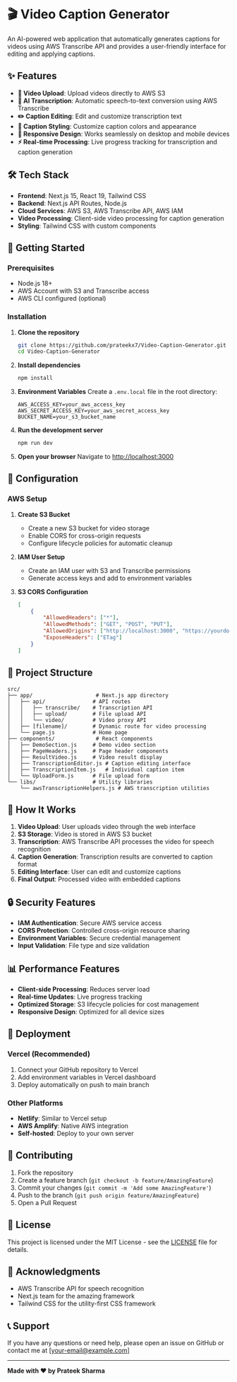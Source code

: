 # 🎬 Video Caption Generator

An AI-powered web application that automatically generates captions for videos using AWS Transcribe API and provides a user-friendly interface for editing and applying captions.

## ✨ Features

- **🎥 Video Upload**: Upload videos directly to AWS S3
- **🤖 AI Transcription**: Automatic speech-to-text conversion using AWS Transcribe
- **✏️ Caption Editing**: Edit and customize transcription text
- **🎨 Caption Styling**: Customize caption colors and appearance
- **📱 Responsive Design**: Works seamlessly on desktop and mobile devices
- **⚡ Real-time Processing**: Live progress tracking for transcription and caption generation

## 🛠️ Tech Stack

- **Frontend**: Next.js 15, React 19, Tailwind CSS
- **Backend**: Next.js API Routes, Node.js
- **Cloud Services**: AWS S3, AWS Transcribe API, AWS IAM
- **Video Processing**: Client-side video processing for caption generation
- **Styling**: Tailwind CSS with custom components

## 🚀 Getting Started

### Prerequisites

- Node.js 18+ 
- AWS Account with S3 and Transcribe access
- AWS CLI configured (optional)

### Installation

1. **Clone the repository**
   ```bash
   git clone https://github.com/prateekx7/Video-Caption-Generator.git
   cd Video-Caption-Generator
   ```

2. **Install dependencies**
   ```bash
   npm install
   ```

3. **Environment Variables**
   Create a `.env.local` file in the root directory:
   ```env
   AWS_ACCESS_KEY=your_aws_access_key
   AWS_SECRET_ACCESS_KEY=your_aws_secret_access_key
   BUCKET_NAME=your_s3_bucket_name
   ```

4. **Run the development server**
   ```bash
   npm run dev
   ```

5. **Open your browser**
   Navigate to [http://localhost:3000](http://localhost:3000)

## 🔧 Configuration

### AWS Setup

1. **Create S3 Bucket**
   - Create a new S3 bucket for video storage
   - Enable CORS for cross-origin requests
   - Configure lifecycle policies for automatic cleanup

2. **IAM User Setup**
   - Create an IAM user with S3 and Transcribe permissions
   - Generate access keys and add to environment variables

3. **S3 CORS Configuration**
   ```json
   [
       {
           "AllowedHeaders": ["*"],
           "AllowedMethods": ["GET", "POST", "PUT"],
           "AllowedOrigins": ["http://localhost:3000", "https://yourdomain.com"],
           "ExposeHeaders": ["ETag"]
       }
   ]
   ```

## 📁 Project Structure

```
src/
├── app/                    # Next.js app directory
│   ├── api/               # API routes
│   │   ├── transcribe/    # Transcription API
│   │   ├── upload/        # File upload API
│   │   └── video/         # Video proxy API
│   ├── [filename]/        # Dynamic route for video processing
│   └── page.js            # Home page
├── components/             # React components
│   ├── DemoSection.js     # Demo video section
│   ├── PageHeaders.js     # Page header components
│   ├── ResultVideo.js     # Video result display
│   ├── TranscriptionEditor.js # Caption editing interface
│   ├── TranscriptionItem.js   # Individual caption item
│   └── UploadForm.js      # File upload form
└── libs/                  # Utility libraries
    └── awsTranscriptionHelpers.js # AWS transcription utilities
```

## 🎯 How It Works

1. **Video Upload**: User uploads video through the web interface
2. **S3 Storage**: Video is stored in AWS S3 bucket
3. **Transcription**: AWS Transcribe API processes the video for speech recognition
4. **Caption Generation**: Transcription results are converted to caption format
5. **Editing Interface**: User can edit and customize captions
6. **Final Output**: Processed video with embedded captions

## 🔒 Security Features

- **IAM Authentication**: Secure AWS service access
- **CORS Protection**: Controlled cross-origin resource sharing
- **Environment Variables**: Secure credential management
- **Input Validation**: File type and size validation

## 📊 Performance Features

- **Client-side Processing**: Reduces server load
- **Real-time Updates**: Live progress tracking
- **Optimized Storage**: S3 lifecycle policies for cost management
- **Responsive Design**: Optimized for all device sizes

## 🚀 Deployment

### Vercel (Recommended)
1. Connect your GitHub repository to Vercel
2. Add environment variables in Vercel dashboard
3. Deploy automatically on push to main branch

### Other Platforms
- **Netlify**: Similar to Vercel setup
- **AWS Amplify**: Native AWS integration
- **Self-hosted**: Deploy to your own server

## 🤝 Contributing

1. Fork the repository
2. Create a feature branch (`git checkout -b feature/AmazingFeature`)
3. Commit your changes (`git commit -m 'Add some AmazingFeature'`)
4. Push to the branch (`git push origin feature/AmazingFeature`)
5. Open a Pull Request

## 📝 License

This project is licensed under the MIT License - see the [LICENSE](LICENSE) file for details.

## 🙏 Acknowledgments

- AWS Transcribe API for speech recognition
- Next.js team for the amazing framework
- Tailwind CSS for the utility-first CSS framework

## 📞 Support

If you have any questions or need help, please open an issue on GitHub or contact me at [your-email@example.com]

---

**Made with ❤️ by Prateek Sharma**
